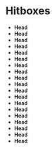 # Hitboxes
* **Head**
* **Head**
* **Head**
* **Head**
* **Head**
* **Head**
* **Head**
* **Head**
* **Head**
* **Head**
* **Head**
* **Head**
* **Head**
* **Head**
* **Head**
* **Head**
* **Head**
* **Head**
* **Head**
